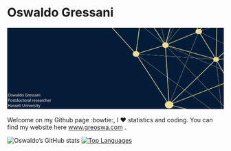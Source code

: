 Oswaldo Gressani
================

<!-- Background image -->

![My background image](Github_background.jpg)

Welcome on my Github page :bowtie:, I :heart: statistics and coding. You
can find my website here
<a href="https://www.greoswa.com/index.html" target="_blank">
www.greoswa.com </a>.

![Oswaldo’s GitHub
stats](https://github-readme-stats.vercel.app/api?username=oswaldogressani&show_icons=true&theme=dark)
[![Top
Languages](https://github-readme-stats.vercel.app/api/top-langs/?username=oswaldogressani&layout=compact)](https://github.com/anuraghazra/github-readme-stats)
